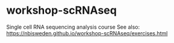 # workshop-scRNAseq
Single cell RNA sequencing analysis course
See also: https://nbisweden.github.io/workshop-scRNAseq/exercises.html
